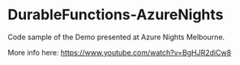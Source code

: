 # DurableFunctions-AzureNights

Code sample of the Demo presented at Azure Nights Melbourne.

More info here: https://www.youtube.com/watch?v=BgHJR2diCw8
